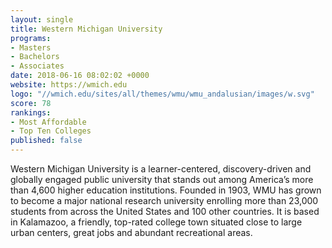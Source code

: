 ```yaml
---
layout: single
title: Western Michigan University
programs:
- Masters
- Bachelors
- Associates
date: 2018-06-16 08:02:02 +0000
website: https://wmich.edu
logo: "//wmich.edu/sites/all/themes/wmu/wmu_andalusian/images/w.svg"
score: 78
rankings:
- Most Affordable
- Top Ten Colleges
published: false
---
```

Western Michigan University is a learner-centered, discovery-driven and globally engaged public university that stands out among America’s more than 4,600 higher education institutions. Founded in 1903, WMU has grown to become a major national research university enrolling more than 23,000 students from across the United States and 100 other countries. It is based in Kalamazoo, a friendly, top-rated college town situated close to large urban centers, great jobs and abundant recreational areas.